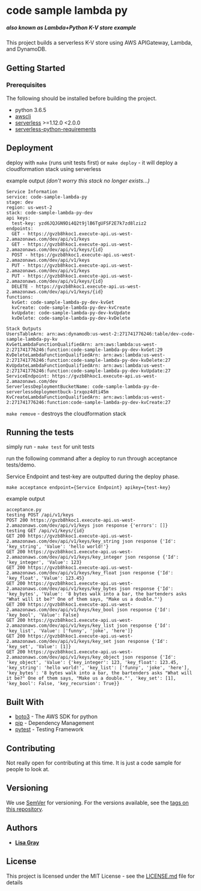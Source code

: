 # code sample lambda py
##### _also known as Lambda+Python K-V store example_
This project builds a serverless K-V store using AWS APIGateway, Lambda, and DynamoDB.

## Getting Started

### Prerequisites

The following should be installed before building the project.

* python 3.6.5 
* [awscli](https://docs.aws.amazon.com/cli/latest/userguide/installing.html)
* [serverless](https://serverless.com/framework/docs/getting-started/) >=1.12.0 <2.0.0 
* [serverless-python-requirements](https://github.com/UnitedIncome/serverless-python-requirements#install)

## Deployment

deploy with `make`  (runs unit tests first) or `make deploy` - it will deploy a cloudformation stack using serverless

example output _(don't worry this stack no longer exists...)_
```
Service Information
service: code-sample-lambda-py
stage: dev
region: us-west-2
stack: code-sample-lambda-py-dev
api keys:
  test-key: yzd6JQJGN9Di4Q2t9jlB6TgUFSF2E7k7zd8lziz2
endpoints:
  GET - https://gvzb8hkoc1.execute-api.us-west-2.amazonaws.com/dev/api/v1/keys
  GET - https://gvzb8hkoc1.execute-api.us-west-2.amazonaws.com/dev/api/v1/keys/{id}
  POST - https://gvzb8hkoc1.execute-api.us-west-2.amazonaws.com/dev/api/v1/keys
  PUT - https://gvzb8hkoc1.execute-api.us-west-2.amazonaws.com/dev/api/v1/keys
  PUT - https://gvzb8hkoc1.execute-api.us-west-2.amazonaws.com/dev/api/v1/keys/{id}
  DELETE - https://gvzb8hkoc1.execute-api.us-west-2.amazonaws.com/dev/api/v1/keys/{id}
functions:
  kvGet: code-sample-lambda-py-dev-kvGet
  kvCreate: code-sample-lambda-py-dev-kvCreate
  kvUpdate: code-sample-lambda-py-dev-kvUpdate
  kvDelete: code-sample-lambda-py-dev-kvDelete

Stack Outputs
UsersTableArn: arn:aws:dynamodb:us-west-2:271741776246:table/dev-code-sample-lambda-py-kv
KvGetLambdaFunctionQualifiedArn: arn:aws:lambda:us-west-2:271741776246:function:code-sample-lambda-py-dev-kvGet:29
KvDeleteLambdaFunctionQualifiedArn: arn:aws:lambda:us-west-2:271741776246:function:code-sample-lambda-py-dev-kvDelete:27
KvUpdateLambdaFunctionQualifiedArn: arn:aws:lambda:us-west-2:271741776246:function:code-sample-lambda-py-dev-kvUpdate:27
ServiceEndpoint: https://gvzb8hkoc1.execute-api.us-west-2.amazonaws.com/dev
ServerlessDeploymentBucketName: code-sample-lambda-py-de-serverlessdeploymentbuck-1rxqoz4dti45m
KvCreateLambdaFunctionQualifiedArn: arn:aws:lambda:us-west-2:271741776246:function:code-sample-lambda-py-dev-kvCreate:27
```

`make remove` - destroys the cloudformation stack

## Running the tests

simply run - `make test` for unit tests

run the following command after a deploy to run through acceptance tests/demo.

Service Endpoint and test-key are outputted during the deploy phase.

```
make acceptance endpoint={Service Endpoint} apikey={test-key}
```

example output
```
acceptance.py 
testing POST /api/v1/keys
POST 200 https://gvzb8hkoc1.execute-api.us-west-2.amazonaws.com/dev/api/v1/keys json response {'errors': []}
testing GET /api/v1/keys/{id}
GET 200 https://gvzb8hkoc1.execute-api.us-west-2.amazonaws.com/dev/api/v1/keys/key_string json response {'Id': 'key_string', 'Value': 'hello world!'}
GET 200 https://gvzb8hkoc1.execute-api.us-west-2.amazonaws.com/dev/api/v1/keys/key_integer json response {'Id': 'key_integer', 'Value': 123}
GET 200 https://gvzb8hkoc1.execute-api.us-west-2.amazonaws.com/dev/api/v1/keys/key_float json response {'Id': 'key_float', 'Value': 123.45}
GET 200 https://gvzb8hkoc1.execute-api.us-west-2.amazonaws.com/dev/api/v1/keys/key_bytes json response {'Id': 'key_bytes', 'Value': '8 bytes walk into a bar, the bartenders asks "What will it be?" One of them says, "Make us a double."'}
GET 200 https://gvzb8hkoc1.execute-api.us-west-2.amazonaws.com/dev/api/v1/keys/key_bool json response {'Id': 'key_bool', 'Value': False}
GET 200 https://gvzb8hkoc1.execute-api.us-west-2.amazonaws.com/dev/api/v1/keys/key_list json response {'Id': 'key_list', 'Value': ['funny', 'joke', 'here']}
GET 200 https://gvzb8hkoc1.execute-api.us-west-2.amazonaws.com/dev/api/v1/keys/key_set json response {'Id': 'key_set', 'Value': [1]}
GET 200 https://gvzb8hkoc1.execute-api.us-west-2.amazonaws.com/dev/api/v1/keys/key_object json response {'Id': 'key_object', 'Value': {'key_integer': 123, 'key_float': 123.45, 'key_string': 'hello world!', 'key_list': ['funny', 'joke', 'here'], 'key_bytes': '8 bytes walk into a bar, the bartenders asks "What will it be?" One of them says, "Make us a double."', 'key_set': [1], 'key_bool': False, 'key_recursion': True}}
```

## Built With

* [boto3](http://boto3.readthedocs.io/en/latest/index.html) - The AWS SDK for python
* [pip](https://pypi.org/project/pip/) - Dependency Management
* [pytest](https://docs.pytest.org/en/latest/) - Testing Framework

## Contributing

Not really open for contributing at this time. It is just a code sample for people to look at.

## Versioning

We use [SemVer](http://semver.org/) for versioning. For the versions available, see the [tags on this repository](https://github.com/your/project/tags). 

## Authors
* **[Lisa Gray](linkedin.com/in/gray7)** 

## License

This project is licensed under the MIT License - see the [LICENSE.md](LICENSE.md) file for details
